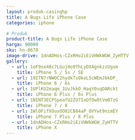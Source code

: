 ```yaml
---
layout: produk-casinghp
title: A Bugs Life iPhone Case
categories: iphone

# Produk
product-title: A Bugs Life iPhone Case
harga: 90000
sku: hn-0670
image-drive: 1dnADHos-CZxRHo2iEiVHWkWGW_ZyHTTV
gallery:
  - url: 1oF9se48c7LGujHo9ThLyDXAgnkzzUgxm
    title: iPhone 5 / 5s / SE
  - url: 19ITN7rNWOC2hydkTsOkoL5cWEmJbkDP_
    title: iPhone 6 / 6s
  - url: 1UPlKU2eaqm_1UvJkkO_HaqY0vqDARckt
    title: iPhone 6 Plus / 6s Plus
  - url: 1NINT3ECPSpeafU2ZU7IoOfOw8tVm07zG
    title: iPhone 7 / 8
  - url: 1WlOFifXOuxOO82CB84aP_OVYwt9nimEY
    title: iPhone 7 Plus / 8 Plus
  - url: 1dnADHos-CZxRHo2iEiVHWkWGW_ZyHTTV
    title: iPhone X
---
```

